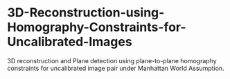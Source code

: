 # 3D-Reconstruction-using-Homography-Constraints-for-Uncalibrated-Images
3D reconstruction and Plane detection using plane-to-plane homography constraints for uncalibrated image pair under Manhattan World Assumption.
